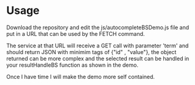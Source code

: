 # Usage

Download the repository and edit the js/autocompleteBSDemo.js file and put in a URL that can be used by the FETCH command.

The service at that URL will receive a GET call with parameter 'term' and should return JSON with minimim tags of {"id" , "value"}, the object returned can be more complex and the selected result can be handled in your resultHandleBS function as shown in the demo.

Once I have time I will make the demo more self contained.